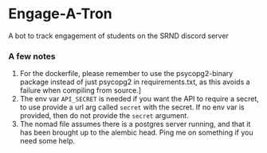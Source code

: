 # Engage-A-Tron
A bot to track engagement of students on the SRND discord server


### A few notes
1. For the dockerfile, please remember to use the psycopg2-binary package instead of just psycopg2 in requirements.txt, as this avoids a failure when compiling from source.]
2. The env var `API_SECRET` is needed if you want the API to require a secret, to use provide a url arg called `secret` with the secret. If no env var is provided, then do not provide the `secret` argument.
3. The nomad file assumes there is a postgres server running, and that it has been brought up to the alembic head. Ping me on something if you need some help. 